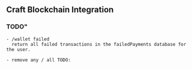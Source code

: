 ## Craft Blockchain Integration

### TODO"
```
- /wallet failed
  return all failed transactions in the failedPayments database for the user.

- remove any / all TODO:
```